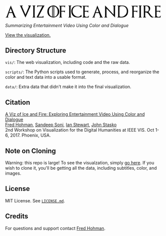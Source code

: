 ![a-viz-of-ice-and-fire.png](a-viz-of-ice-and-fire.png)

*Summarizing Entertainment Video Using Color and Dialogue*  

[View the visualization.][got]

## Directory Structure
`vis/`: The web visualization, including code and the raw data.

`scripts/`: The Python scripts used to generate, process, and reorganize the color and text data into a usable format.

`data/`: Extra data that didn't make it into the final visualization.

## Citation
[A Viz of Ice and Fire: Exploring Entertainment Video Using Color and Dialogue][17-got-vis4dh]  
[Fred Hohman][fred], [Sandeep Soni][sandeep], [Ian Stewart][ian], [John Stasko][stasko]  
2nd Workshop on Visualization for the Digital Humanities at IEEE VIS. Oct 1-6, 2017. Phoenix, USA.

## Note on Cloning
Warning: this repo is large! To see the visualzation, simply [go here][got]. If you wish to clone it, you'll be getting all the data, including subtitles, color, and images.

## License
MIT License. See [`LICENSE.md`](LICENSE.md).

## Credits 
For questions and support contact [Fred Hohman][fred].

[fred]: http://fredhohman.com
[ian]: http://ianbstewart.github.io/
[sandeep]: http://sandeepsoni.github.io
[stasko]: https://www.cc.gatech.edu/~stasko/
[17-got-vis4dh]: http://fredhohman.com/papers/got
[got]: http://fredhohman.com/a-viz-of-ice-and-fire/